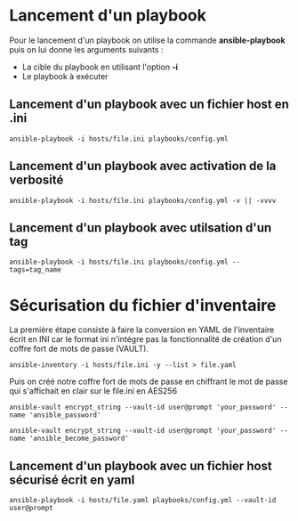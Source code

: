# Lancement d'un playbook

Pour le lancement d'un playbook on utilise la commande **ansible-playbook** puis on lui donne les arguments suivants :

- La cible du playbook en utilisant l'option **-i**
- Le playbook à exécuter 

## Lancement d'un playbook avec un fichier host en .ini

```
ansible-playbook -i hosts/file.ini playbooks/config.yml

```

## Lancement d'un playbook avec activation de la verbosité

```
ansible-playbook -i hosts/file.ini playbooks/config.yml -v || -vvvv

```

## Lancement d'un playbook avec utilsation d'un tag

```
ansible-playbook -i hosts/file.ini playbooks/config.yml --tags=tag_name

```

# Sécurisation du fichier d'inventaire 

La première étape consiste à faire la conversion en YAML de l'inventaire écrit en INI car le format ini n'intégre pas la fonctionnalité de création d'un coffre fort de mots de passe (VAULT). 

```
ansible-inventory -i hosts/file.ini -y --list > file.yaml

```

Puis on créé notre coffre fort de mots de passe en chiffrant le mot de passe qui s'affichait en clair sur le file.ini en AES256

```
ansible-vault encrypt_string --vault-id user@prompt 'your_password' --name 'ansible_password'

ansible-vault encrypt_string --vault-id user@prompt 'your_password' --name 'ansible_become_password'

```


## Lancement d'un playbook avec un fichier host sécurisé écrit en yaml

```
ansible-playbook -i hosts/file.yaml playbooks/config.yml --vault-id user@prompt

```





